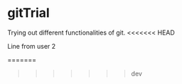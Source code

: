 # gitTrial
Trying out different functionalities of git.
<<<<<<< HEAD

Line from user 2

=======
>>>>>>> dev
